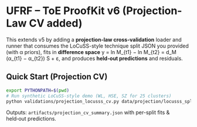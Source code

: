 
# UFRF – ToE ProofKit v6 (Projection-Law CV added)

This extends v5 by adding a **projection-law cross‑validation** loader and runner that
consumes the LoCuSS-style technique split JSON you provided (with α priors), fits in
**difference space** y = ln M_{t1} − ln M_{t2} = d_M (α_{t1} − α_{t2}) S + ε, and
produces **held‑out predictions** and residuals.

## Quick Start (Projection CV)

```bash
export PYTHONPATH=$(pwd)
# Run synthetic LoCuSS-style demo (WL, HSE, SZ for 25 clusters)
python validations/projection_locusss_cv.py data/projection/locusss_splits.json data/projection/locusss_demo.csv
```

Outputs: `artifacts/projection_cv_summary.json` with per-split fits & held‑out predictions.

